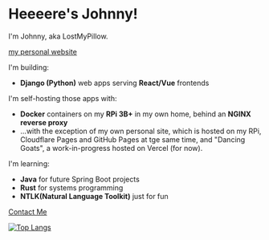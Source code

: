 # Heeeere's Johnny!

I'm Johnny, aka LostMyPillow.

[my personal website](https://www.lostmypillow.duckdns.org)

I'm building:
- **Django (Python)** web apps serving **React/Vue** frontends


I'm self-hosting those apps with:
- **Docker** containers on my **RPi 3B+** in my own home, behind an **NGINX reverse proxy**
- ...with the exception of my own personal site, which is hosted on my RPi, Cloudflare Pages and GitHub Pages at tge same time, and "Dancing Goats", a work-in-progress hosted on Vercel (for now).


I'm learning: 
- **Java** for future Spring Boot projects
- **Rust** for systems programming
- **NTLK(Natural Language Toolkit)** just for fun
 

[Contact Me](mailto:lostmypillow@icloud.com)


[![Top Langs](https://github-readme-stats.vercel.app/api/top-langs/?username=lostmypillow)](https://github.com/anuraghazra/github-readme-stats)

<!--
**lostmypillow/lostmypillow** is a ✨ _special_ ✨ repository because its `README.md` (this file) appears on your GitHub profile.

Here are some ideas to get you started:

- 🔭 I’m currently working on ...
- 🌱 I’m currently learning ...
- 👯 I’m looking to collaborate on ...
- 🤔 I’m looking for help with ...
- 💬 Ask me about ...
- 📫 How to reach me: ...
- 😄 Pronouns: ...
- ⚡ Fun fact: ...
-->
